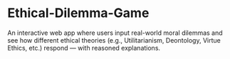 # Ethical-Dilemma-Game
An interactive web app where users input real-world moral dilemmas and see how different ethical theories (e.g., Utilitarianism, Deontology, Virtue Ethics, etc.) respond — with reasoned explanations.
